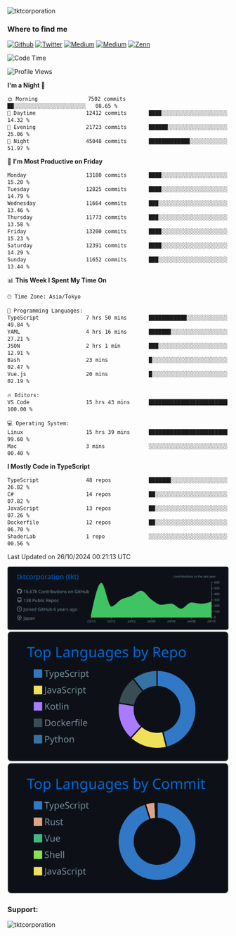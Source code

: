 <p align="left"> <img src="https://komarev.com/ghpvc/?username=tktcorporation&label=Profile%20views&color=0e75b6&style=flat" alt="tktcorporation" /> </p>

<h3>Where to find me</h3>
<p>
<a href="https://github.com/tktcorporation" target="_blank"><img alt="Github" src="https://img.shields.io/badge/GitHub-%2312100E.svg?&style=for-the-badge&logo=Github&logoColor=white" /></a>
<a href="https://twitter.com/tktcorporation" target="_blank"><img alt="Twitter" src="https://img.shields.io/badge/twitter-%231DA1F2.svg?&style=for-the-badge&logo=twitter&logoColor=white" /></a>
<a href="https://www.linkedin.com/in/tktcorporation" target="_blank"><img alt="Medium" src="https://img.shields.io/badge/linkdin-0a66c2.svg?&style=for-the-badge&logo=linkedin&logoColor=white" /></a>
<a href="https://qiita.com/tktcorporation" target="_blank"><img alt="Medium" src="https://img.shields.io/badge/qiita-55C500.svg?&style=for-the-badge&logo=qiita&logoColor=white" /></a>
<a href="https://zenn.dev/tktcorporation" target="_blank"><img alt="Zenn" src="https://img.shields.io/badge/Zenn-3EA8FF.svg?&style=for-the-badge&logo=Zenn&logoColor=white" /></a>
</p>
  
<!--START_SECTION:waka-->
![Code Time](http://img.shields.io/badge/Code%20Time-1%2C808%20hrs%2029%20mins-blue)

![Profile Views](http://img.shields.io/badge/Profile%20Views-0-blue)

**I'm a Night 🦉** 

```text
🌞 Morning                7502 commits        ██░░░░░░░░░░░░░░░░░░░░░░░   08.65 % 
🌆 Daytime                12412 commits       ████░░░░░░░░░░░░░░░░░░░░░   14.32 % 
🌃 Evening                21723 commits       ██████░░░░░░░░░░░░░░░░░░░   25.06 % 
🌙 Night                  45048 commits       █████████████░░░░░░░░░░░░   51.97 % 
```
📅 **I'm Most Productive on Friday** 

```text
Monday                   13180 commits       ████░░░░░░░░░░░░░░░░░░░░░   15.20 % 
Tuesday                  12825 commits       ████░░░░░░░░░░░░░░░░░░░░░   14.79 % 
Wednesday                11664 commits       ███░░░░░░░░░░░░░░░░░░░░░░   13.46 % 
Thursday                 11773 commits       ███░░░░░░░░░░░░░░░░░░░░░░   13.58 % 
Friday                   13200 commits       ████░░░░░░░░░░░░░░░░░░░░░   15.23 % 
Saturday                 12391 commits       ████░░░░░░░░░░░░░░░░░░░░░   14.29 % 
Sunday                   11652 commits       ███░░░░░░░░░░░░░░░░░░░░░░   13.44 % 
```


📊 **This Week I Spent My Time On** 

```text
🕑︎ Time Zone: Asia/Tokyo

💬 Programming Languages: 
TypeScript               7 hrs 50 mins       ████████████░░░░░░░░░░░░░   49.84 % 
YAML                     4 hrs 16 mins       ███████░░░░░░░░░░░░░░░░░░   27.21 % 
JSON                     2 hrs 1 min         ███░░░░░░░░░░░░░░░░░░░░░░   12.91 % 
Bash                     23 mins             █░░░░░░░░░░░░░░░░░░░░░░░░   02.47 % 
Vue.js                   20 mins             █░░░░░░░░░░░░░░░░░░░░░░░░   02.19 % 

🔥 Editors: 
VS Code                  15 hrs 43 mins      █████████████████████████   100.00 % 

💻 Operating System: 
Linux                    15 hrs 39 mins      █████████████████████████   99.60 % 
Mac                      3 mins              ░░░░░░░░░░░░░░░░░░░░░░░░░   00.40 % 
```

**I Mostly Code in TypeScript** 

```text
TypeScript               48 repos            ███████░░░░░░░░░░░░░░░░░░   26.82 % 
C#                       14 repos            ██░░░░░░░░░░░░░░░░░░░░░░░   07.82 % 
JavaScript               13 repos            ██░░░░░░░░░░░░░░░░░░░░░░░   07.26 % 
Dockerfile               12 repos            ██░░░░░░░░░░░░░░░░░░░░░░░   06.70 % 
ShaderLab                1 repo              ░░░░░░░░░░░░░░░░░░░░░░░░░   00.56 % 
```




 Last Updated on 26/10/2024 00:21:13 UTC
<!--END_SECTION:waka-->

[![](https://raw.githubusercontent.com/tktcorporation/tktcorporation/master/profile-summary-card-output/github_dark/0-profile-details.svg)](https://github.com/vn7n24fzkq/github-profile-summary-cards)
[![](https://raw.githubusercontent.com/tktcorporation/tktcorporation/master/profile-summary-card-output/github_dark/1-repos-per-language.svg)](https://github.com/vn7n24fzkq/github-profile-summary-cards) [![](https://raw.githubusercontent.com/tktcorporation/tktcorporation/master/profile-summary-card-output/github_dark/2-most-commit-language.svg)](https://github.com/vn7n24fzkq/github-profile-summary-cards)

<h3 align="left">Support:</h3>
<p><a href="https://www.buymeacoffee.com/tktcorporation"> <img align="left" src="https://cdn.buymeacoffee.com/buttons/v2/default-yellow.png" height="50" width="210" alt="tktcorporation" /></a></p><br><br>
